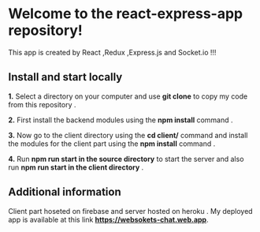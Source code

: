 #  Welcome to the react-express-app repository!
This app is created by React ,Redux ,Express.js and Socket.io !!! 

##   Install and start locally

**1.** Select a directory on your computer and use **git clone** to copy my code from this repository .

**2.** First install the backend modules using the **npm install** command .

**3.** Now go to the client directory using the **cd client/** command and install the modules for the client part using the **npm install** command .

**4.** Run **npm run start in the source directory** to start the server and also run **npm run start in the client directory** .

## Аdditional information
Client part hoseted on firebase and server hosted on heroku . My deployed app is available at this link  **https://websokets-chat.web.app**.


